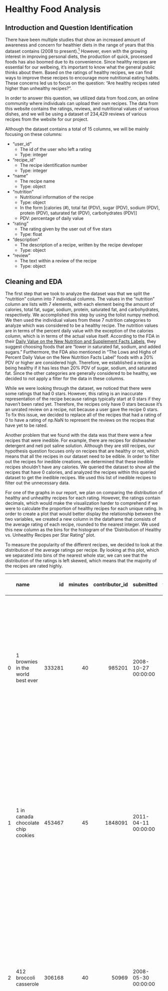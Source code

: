 # Healthy Food Analysis 

## Introduction and Question Identification

There have been multiple studies that show an increased amount of awareness and concern for healthier diets in the range of years that this dataset contains (2008 to present).[^1] However, even with the growing interest in improving personal diets, the production of quick, processed foods has also boomed due to its convenience. Since healthy recipes are essential for our welbeing, it’s important to know what the general public thinks about them. Based on the ratings of healthy recipes, we can find ways to improve these recipes to encourage more nutritional eating habits. These concerns led us to focus on the question: “Are healthy recipes rated higher than unhealthy recipes?”.  

In order to answer this question, we utilized data from food.com, an online community where individuals can upload their own recipes. The data from this website contains the ratings, reviews, and nutritional values of various dishes, and we will be using a dataset of 234,429 reviews of various recipes from the website for our project.

Although the dataset contains a total of 15 columns, we will be mainly focusing on these columns:
- “user_id” 
  - The id of the user who left a rating
  - Type: integer
- “recipe_id“ 
  - The recipe identification number
  - Type: integer
- “name” 
  - The recipe name
  - Type: object
- “nutrition” 
  - Nutritional information of the recipe
  - Type: object
  - In the form [calories (#), total fat (PDV), sugar (PDV), sodium (PDV), protein (PDV), saturated fat (PDV), carbohydrates (PDV)] 
  - PDV: percentage of daily value
- “rating” 
  - The rating given by the user out of five stars
  - Type: float
- “description” 
  - The description of a recipe, written by the recipe developer
  - Type: object
- “review” 
  - The text within a review of the recipe
  - Type: object

[^1]:<a href="https://www.usda.gov/media/press-releases/2014/01/16/american-adults-are-choosing-healthier-foods-consuming-healthier">American Adults are Choosing Healthier Foods, Consuming Healthier Diets</a>, <a href="url">Consumer trends shifting toward health and wellness, ADM finds</a>, <a href="https://www.upfluence.com/influencer-marketing/influencer-marketing-healthy-food-industry#:~:text=The%20healthy%20food%20movement%20has,reformulating%20or%20remarketing%20their%20goods.">Influencer marketing and the rise of healthy eating habits</a>

## Cleaning and EDA
The first step that we took to analyze the dataset was that we split the “nutrition” column into 7 individual columns. The values in the “nutrition” column are lists with 7 elements, with each element being the amount of calories, total fat, sugar, sodium, protein, saturated fat, and carbohydrates, respectively. We accomplished this step by using the tolist numpy method. We then used the individual values from these 7 nutrition categories to analyze which was considered to be a healthy recipe. The nutrition values are in terms of the percent daily value with the exception of the calories column, which is in terms of the actual value itself. According to the FDA in their <a href="https://www.fda.gov/food/new-nutrition-facts-label/daily-value-new-nutrition-and-supplement-facts-labels">Daily Value on the New Nutrition and Supplement Facts Labels</a>, they suggest choosing foods that are “lower in saturated fat, sodium, and added sugars.” Furthermore, the FDA also mentioned in “The Lows and Highs of Percent Daily Value on the New Nutrition Facts Label” foods with a 20% PDV or higher are considered high. Therefore, we established a recipe as being healthy if it has less than 20% PDV of sugar, sodium, and saturated fat. Since the other categories are generally considered to be healthy, we decided to not apply a filter for the data in these columns. 

While we were looking through the dataset, we noticed that there were some ratings that had 0 stars. However, this rating is an inaccurate representation of the recipe because ratings typically start at 0 stars if they haven’t been rated yet. Therefore, the recipes only have 0 stars because it’s an unrated review on a recipe, not because a user gave the recipe 0 stars. To fix this issue, we decided to replace all of the recipes that had a rating of 0 to have a rating of np.NaN to represent the reviews on the recipes that have yet to be rated.

Another problem that we found with the data was that there were a few recipes that were inedible. For example, there are recipes for dishwasher detergent and neti pot saline solution. Although they are still recipes, our hypothesis question focuses only on recipes that are healthy or not, which means that all the recipes in our dataset need to be edible. In order to filter out the recipes for inedible creations, we determined that these inedible recipes shouldn’t have any calories. We queried the dataset to show all the recipes that have 0 calories, and analyzed the recipes within this queried dataset to get the inedible recipes. We used this list of inedible recipes to filter out the unnecessary data.

For one of the graphs in our report, we plan on comparing the distribution of healthy and unhealthy recipes for each rating. However, the ratings contain decimals, which would make the visualization harder to comprehend if we were to calculate the proportion of healthy recipes for each unique rating. In order to create a plot that would better display the relationship between the two variables, we created a new column in the dataframe that consists of the average rating of each recipe, rounded to the nearest integer. We used this new column as the bins for the histogram of the ‘Distribution of Healthy vs. Unhealthy Recipes per Star Rating” plot.

To measure the popularity of the different recipes, we decided to look at the distribution of the average ratings per recipe. By looking at this plot, which we separated into bins of the nearest whole star, we can see that the distribution of the ratings is left skewed, which means that the majority of the recipes are rated highly.

|    | name                                 |     id |   minutes |   contributor_id | submitted           | tags                                                                                                                                                                                                                                                                 | nutrition                                                        |   n_steps | description                                                                                                                                                                                                                                                                                                                                                                       | ingredients                                                                                                                                                                    |   n_ingredients |          user_id | date                |   rating | review                                                                                                                                                                                                                                                                                                                                           |   avg_rating |   calories (#) |   total fat (PDV) |   sugar (PDV) |   sodium (PDV) |   protein (PDV) |   saturated fat (PDV) |   carbohydrates (PDV) |   rounded avg rating |   healthy |
|---:|:-------------------------------------|-------:|----------:|-----------------:|:--------------------|:---------------------------------------------------------------------------------------------------------------------------------------------------------------------------------------------------------------------------------------------------------------------|:-----------------------------------------------------------------|----------:|:----------------------------------------------------------------------------------------------------------------------------------------------------------------------------------------------------------------------------------------------------------------------------------------------------------------------------------------------------------------------------------|:-------------------------------------------------------------------------------------------------------------------------------------------------------------------------------|----------------:|-----------------:|:--------------------|---------:|:-------------------------------------------------------------------------------------------------------------------------------------------------------------------------------------------------------------------------------------------------------------------------------------------------------------------------------------------------|-------------:|---------------:|------------------:|--------------:|---------------:|----------------:|----------------------:|----------------------:|---------------------:|----------:|
|  0 | 1 brownies in the world    best ever | 333281 |        40 |           985201 | 2008-10-27 00:00:00 | ["'60-minutes-or-less'", " 'time-to-make'", " 'course'", " 'main-ingredient'", " 'preparation'", " 'for-large-groups'", " 'desserts'", " 'lunch'", " 'snacks'", " 'cookies-and-brownies'", " 'chocolate'", " 'bar-cookies'", " 'brownies'", " 'number-of-servings'"] | ['138.4', ' 10.0', ' 50.0', ' 3.0', ' 3.0', ' 19.0', ' 6.0']     |        10 | these are the most; chocolatey, moist, rich, dense, fudgy, delicious brownies that you'll ever make.....sereiously! there's no doubt that these will be your fav brownies ever for you can add things to them or make them plain.....either way they're pure heaven!                                                                                                              | ['bittersweet chocolate', 'unsalted butter', 'eggs', 'granulated sugar', 'unsweetened cocoa powder', 'vanilla extract', 'brewed espresso', 'kosher salt', 'all-purpose flour'] |               9 | 386585           | 2008-11-19 00:00:00 |        4 | These were pretty good, but took forever to bake.  I would send it ended up being almost an hour!  Even then, the brownies stuck to the foil, and were on the overly moist side and not easy to cut.  They did taste quite rich, though!  Made for My 3 Chefs.                                                                                   |            4 |          138.4 |                10 |            50 |              3 |               3 |                    19 |                     6 |                    4 |         0 |
|  1 | 1 in canada chocolate chip cookies   | 453467 |        45 |          1848091 | 2011-04-11 00:00:00 | ["'60-minutes-or-less'", " 'time-to-make'", " 'cuisine'", " 'preparation'", " 'north-american'", " 'for-large-groups'", " 'canadian'", " 'british-columbian'", " 'number-of-servings'"]                                                                              | ['595.1', ' 46.0', ' 211.0', ' 22.0', ' 13.0', ' 51.0', ' 26.0'] |        12 | this is the recipe that we use at my school cafeteria for chocolate chip cookies. they must be the best chocolate chip cookies i have ever had! if you don't have margarine or don't like it, then just use butter (softened) instead.                                                                                                                                            | ['white sugar', 'brown sugar', 'salt', 'margarine', 'eggs', 'vanilla', 'water', 'all-purpose flour', 'whole wheat flour', 'baking soda', 'chocolate chips']                    |              11 | 424680           | 2012-01-26 00:00:00 |        5 | Originally I was gonna cut the recipe in half (just the 2 of us here), but then we had a park-wide yard sale, & I made the whole batch & used them as enticements for potential buyers ~ what the hey, a free cookie as delicious as these are, definitely works its magic! Will be making these again, for sure! Thanks for posting the recipe! |            5 |          595.1 |                46 |           211 |             22 |              13 |                    51 |                    26 |                    5 |         0 |
|  2 | 412 broccoli casserole               | 306168 |        40 |            50969 | 2008-05-30 00:00:00 | ["'60-minutes-or-less'", " 'time-to-make'", " 'course'", " 'main-ingredient'", " 'preparation'", " 'side-dishes'", " 'vegetables'", " 'easy'", " 'beginner-cook'", " 'broccoli'"]                                                                                    | ['194.8', ' 20.0', ' 6.0', ' 32.0', ' 22.0', ' 36.0', ' 3.0']    |         6 | since there are already 411 recipes for broccoli casserole posted to "zaar" ,i decided to call this one  #412 broccoli casserole.i don't think there are any like this one in the database. i based this one on the famous "green bean casserole" from campbell's soup. but i think mine is better since i don't like cream of mushroom soup.submitted to "zaar" on may 28th,2008 | ['frozen broccoli cuts', 'cream of chicken soup', 'sharp cheddar cheese', 'garlic powder', 'ground black pepper', 'salt', 'milk', 'soy sauce', 'french-fried onions']          |               9 |  29782           | 2008-12-31 00:00:00 |        5 | This was one of the best broccoli casseroles that I have ever made.  I made my own chicken soup for this recipe. I was a bit worried about the tsp of soy sauce but it gave the casserole the best flavor. YUM!                                                                                                                                  |            5 |          194.8 |                20 |             6 |             32 |              22 |                    36 |                     3 |                    5 |         0 |
|    |                                      |        |           |                  |                     |                                                                                                                                                                                                                                                                      |                                                                  |           |                                                                                                                                                                                                                                                                                                                                                                                   |                                                                                                                                                                                |                 |                  |                     |          | The photos you took (shapeweaver) inspired me to make this recipe and it actually does look just like them when it comes out of the oven.                                                                                                                                                                                                        |              |                |                   |               |                |                 |                       |                       |                      |           |
|    |                                      |        |           |                  |                     |                                                                                                                                                                                                                                                                      |                                                                  |           |                                                                                                                                                                                                                                                                                                                                                                                   |                                                                                                                                                                                |                 |                  |                     |          | Thanks so much for sharing your recipe shapeweaver. It was wonderful!  Going into my family's favorite Zaar cookbook :)                                                                                                                                                                                                                          |              |                |                   |               |                |                 |                       |                       |                      |           |
|  3 | 412 broccoli casserole               | 306168 |        40 |            50969 | 2008-05-30 00:00:00 | ["'60-minutes-or-less'", " 'time-to-make'", " 'course'", " 'main-ingredient'", " 'preparation'", " 'side-dishes'", " 'vegetables'", " 'easy'", " 'beginner-cook'", " 'broccoli'"]                                                                                    | ['194.8', ' 20.0', ' 6.0', ' 32.0', ' 22.0', ' 36.0', ' 3.0']    |         6 | since there are already 411 recipes for broccoli casserole posted to "zaar" ,i decided to call this one  #412 broccoli casserole.i don't think there are any like this one in the database. i based this one on the famous "green bean casserole" from campbell's soup. but i think mine is better since i don't like cream of mushroom soup.submitted to "zaar" on may 28th,2008 | ['frozen broccoli cuts', 'cream of chicken soup', 'sharp cheddar cheese', 'garlic powder', 'ground black pepper', 'salt', 'milk', 'soy sauce', 'french-fried onions']          |               9 |      1.19628e+06 | 2009-04-13 00:00:00 |        5 | I made this for my son's first birthday party this weekend. Our guests INHALED it! Everyone kept saying how delicious it was. I was I could have gotten to try it.                                                                                                                                                                               |            5 |          194.8 |                20 |             6 |             32 |              22 |                    36 |                     3 |                    5 |         0 |
|  4 | 412 broccoli casserole               | 306168 |        40 |            50969 | 2008-05-30 00:00:00 | ["'60-minutes-or-less'", " 'time-to-make'", " 'course'", " 'main-ingredient'", " 'preparation'", " 'side-dishes'", " 'vegetables'", " 'easy'", " 'beginner-cook'", " 'broccoli'"]                                                                                    | ['194.8', ' 20.0', ' 6.0', ' 32.0', ' 22.0', ' 36.0', ' 3.0']    |         6 | since there are already 411 recipes for broccoli casserole posted to "zaar" ,i decided to call this one  #412 broccoli casserole.i don't think there are any like this one in the database. i based this one on the famous "green bean casserole" from campbell's soup. but i think mine is better since i don't like cream of mushroom soup.submitted to "zaar" on may 28th,2008 | ['frozen broccoli cuts', 'cream of chicken soup', 'sharp cheddar cheese', 'garlic powder', 'ground black pepper', 'salt', 'milk', 'soy sauce', 'french-fried onions']          |               9 | 768828           | 2013-08-02 00:00:00 |        5 | Loved this.  Be sure to completely thaw the broccoli.  I didn&#039;t and it didn&#039;t get done in time specified.  Just cooked it a little longer though and it was perfect.  Thanks Chef.                                                                                                                                                     |            5 |          194.8 |                20 |             6 |             32 |              22 |                    36 |                     3 |                    5 |         0 |

This displays the first 5 rows of our cleaned dataframe.  


<iframe src="assets/file-avg_rating.html" width=800 height=600 frameBorder=0></iframe>

While we were analyzing our dataset, we noticed that there were some recipes with an abnormally high amount of calories, with one recipe having over 40000 calories. We plotted the distribution of calories to determine if there are more recipes we should look into before performing our testing, and we can see that the plot is extremely skewed to the right, with a majority of the recipes having at most 2500 calories.

<iframe src="assets/file-calories.html" width=800 height=600 frameBorder=0></iframe>

To see the distribution of “healthy” recipes with the ratings visually, we used a stacked histogram. The proportion of “healthy” per bins increases as the bin range increases.

<iframe src="assets/file-healthy_and_rating.html" width=800 height=600 frameBorder=0></iframe>

We wanted to see the relationship between the amount of calories a recipe had and the proportion of healthy recipes within a specified bin range. The stacked histogram shows that as the amount of calories increases, the proportion of healthy recipes within that bin decreases.

<iframe src="assets/file-calories_and_rating.html" width=800 height=600 frameBorder=0></iframe>

This grouped table displays data for each group of integer value ratings. We can see that there is a negative correlation between ratings and most of the nutrition information. As the ratings increase, the values for calories, total fat, sugar, sodium, saturated fat, and carbohydrates decreases. The distribution of healthy recipes generally decrease as the ratings increase. Based on the outcome of this grouped table, we generated our null and alternative hypotheses for our hypothesis question. 



|   rounded avg rating |   calories (#) |   total fat (PDV) |   sugar (PDV) |   sodium (PDV) |   protein (PDV) |   saturated fat (PDV) |   carbohydrates (PDV) |   healthy |
|---------------------:|---------------:|------------------:|--------------:|---------------:|----------------:|----------------------:|----------------------:|----------:|
|                    1 |        463.345 |           37.1243 |       76.4471 |        45.19   |         29.85   |               45.88   |               15.1329 |  0.187143 |
|                    2 |        432.541 |           33.7407 |       70.995  |        35.9892 |         29.7432 |               45.2022 |               14.2486 |  0.18227  |
|                    3 |        459.962 |           33.2098 |       94.367  |        39.5927 |         32.5997 |               41.5364 |               16.274  |  0.166993 |
|                    4 |        428.62  |           31.8566 |       63.578  |        28.2143 |         35.1706 |               39.4801 |               13.7132 |  0.172237 |
|                    5 |        413.271 |           31.7262 |       62.2371 |        29.152  |         32.55   |               39.1801 |               12.9184 |  0.175142 |


## Assessment of Missingness

One column in the data frame that we determined to be NMAR is the description column. Since the description is written by the recipe developer, the description might be missing if the author chose not to write one.

The rating column is also NMAR because people will most likely only rate a recipe if they feel strongly about it. As a result, most of the ratings that exist in the dataset are extremely high. Since the probability of a rating being missing depends on the value of the rating itself, it’s NMAR.

The third column that had missing data was the review column, which we determined to be MAR. The probability of a review being missing could depend on a variety of factors, but we concluded that it was most likely to rely on the rating or the number of steps of a recipe. We conducted permutation tests for each of these two variables with the review variable. The p-value of the permutation test for review and rating was 0.682. Since this value is greater than 0.05, we failed to reject our null hypothesis that the missingness of reviews depends on the review’s rating. The p-value for review with the number of steps was 0, which means that the result for this test is statistically significant. Therefore, we reject the null hypothesis and can conclude that the missingness of reviews is dependent on the number of steps for a recipe. This may be explained by the fact that people are less likely to write a review if there are too many steps for that recipe.

<iframe src="assets/file-reviews_missingness_1.html" width=800 height=600 frameBorder=0></iframe>


<iframe src="assets/file-reviews_missingness_2.html" width=800 height=600 frameBorder=0></iframe>


## Hypothesis Testing

The goal of our testing is to answer the question: Are healthier recipes significantly higher rated than the general pool of recipes? Because this question is utilizes a sample of all the recipe reviews on food.com, we ran a hypothesis test with the following hypotheses: 
- Null hypothesis: The proportion of higher rated recipes among healthy recipes is equal to the proportion of higher rated recipes in the overall population.
- Alternative hypothesis: The proportion of higher rated recipes among healthy recipes is greater than the proportion of higher rated recipes in the overall population.

Because this was comparing proportions, we decided on the test statistic as the proportion of highly rated recipes. We set the significance level as 0.05. 

<iframe src="assets/file-hypothesis_testing.html" width=800 height=600 frameBorder=0></iframe>

As shown in the graph above, we got a p-value of 0.0. We reject the null hypothesis and conclude that the proportion of higher rated recipes among healthy recipes is greater than the proportion of higher rated recipes in the overall population.
